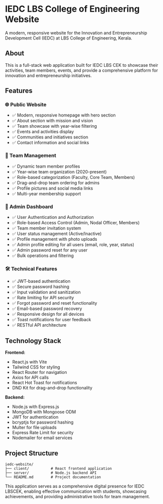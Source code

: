 # IEDC LBS College of Engineering Website

A modern, responsive website for the Innovation and Entrepreneurship Development Cell (IEDC) at LBS College of Engineering, Kerala.

## About

This is a full-stack web application built for IEDC LBS CEK to showcase their activities, team members, events, and provide a comprehensive platform for innovation and entrepreneurship initiatives.

## Features

### 🌐 Public Website

- ✅ Modern, responsive homepage with hero section
- ✅ About section with mission and vision
- ✅ Team showcase with year-wise filtering
- ✅ Events and activities display
- ✅ Communities and initiatives section
- ✅ Contact information and social links

### 👥 Team Management

- ✅ Dynamic team member profiles
- ✅ Year-wise team organization (2020-present)
- ✅ Role-based categorization (Faculty, Core Team, Members)
- ✅ Drag-and-drop team ordering for admins
- ✅ Profile pictures and social media links
- ✅ Multi-year membership support

### 🔐 Admin Dashboard

- ✅ User Authentication and Authorization
- ✅ Role-based Access Control (Admin, Nodal Officer, Members)
- ✅ Team member invitation system
- ✅ User status management (Active/Inactive)
- ✅ Profile management with photo uploads
- ✅ Admin profile editing for all users (email, role, year, status)
- ✅ Admin password reset for any user
- ✅ Bulk operations and filtering

### 🛠 Technical Features

- ✅ JWT-based authentication
- ✅ Secure password hashing
- ✅ Input validation and sanitization
- ✅ Rate limiting for API security
- ✅ Forgot password and reset functionality
- ✅ Email-based password recovery
- ✅ Responsive design for all devices
- ✅ Toast notifications for user feedback
- ✅ RESTful API architecture

## Technology Stack

**Frontend:**

- React.js with Vite
- Tailwind CSS for styling
- React Router for navigation
- Axios for API calls
- React Hot Toast for notifications
- DND Kit for drag-and-drop functionality

**Backend:**

- Node.js with Express.js
- MongoDB with Mongoose ODM
- JWT for authentication
- bcryptjs for password hashing
- Multer for file uploads
- Express Rate Limit for security
- Nodemailer for email services

## Project Structure

```
iedc-website/
├── client/          # React frontend application
├── server/          # Node.js backend API
└── README.md        # Project documentation
```

This application serves as a comprehensive digital presence for IEDC LBSCEK, enabling effective communication with students, showcasing achievements, and providing administrative tools for team management.
